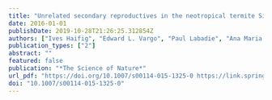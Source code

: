 ```yaml
---
title: "Unrelated secondary reproductives in the neotropical termite Silvestritermes euamignathus (Isoptera: Termitidae)"
date: 2016-01-01
publishDate: 2019-10-28T21:26:25.312854Z
authors: ["Ives Haifig", "Edward L. Vargo", "Paul Labadie", "Ana Maria Costa-Leonardo"]
publication_types: ["2"]
abstract: ""
featured: false
publication: "*The Science of Nature*"
url_pdf: "https://doi.org/10.1007/s00114-015-1325-0 https://link.springer.com/content/pdf/10.1007%2Fs00114-015-1325-0.pdf"
doi: "10.1007/s00114-015-1325-0"
---
```



